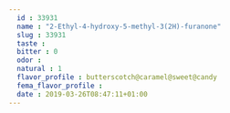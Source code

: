 ```yaml
---
  id : 33931
  name : "2-Ethyl-4-hydroxy-5-methyl-3(2H)-furanone"
  slug : 33931
  taste : 
  bitter : 0
  odor : 
  natural : 1
  flavor_profile : butterscotch@caramel@sweet@candy
  fema_flavor_profile : 
  date : 2019-03-26T08:47:11+01:00
---
```



